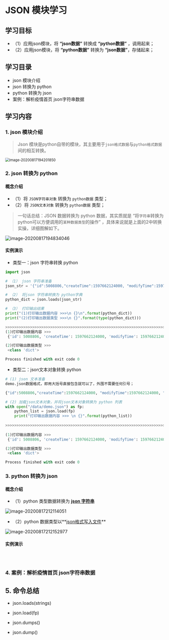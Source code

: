 # JSON 模块学习

## 学习目标

- （1）应用json模块，将 **“json数据”** 转换成 **“python数据”** ，调用起来；
- （2）应用json模块，将 **“python数据”** 转换为 **“json数据”**，存储起来；



## 学习目录

- json 模块介绍
- json 转换为 python
- python 转换为 json
- 案例：解析疫情首页 json字符串数据



## 学习内容

### 1. json 模块介绍

> Json 模块是python自带的模块，其主要用于`json格式数据`与`python格式数据`间的相互转换。

<img src="C:\Users\myles\AppData\Roaming\Typora\typora-user-images\image-20200817194201850.png" alt="image-20200817194201850" style="zoom:80%;" />

### 2. json 转换为 python

#### 概念介绍

- （1）将 `JSON字符串对象` 转换为 `python数据` 类型；
- （2）将 `JSON文本对象` 转换为 `python数据` 类型；

> 一句话总结：JSON 数据转换为 python 数据，其实质就是 “将`字符串`转换为python可以方便调用的`某种数据类型`的操作” ，具体来说就是上面的2中转换实操，详细图解如下。

![image-20200817194834046](C:\Users\myles\AppData\Roaming\Typora\typora-user-images\image-20200817194834046.png)

#### 实例演示

- 类型一：json 字符串转换 python

```python
import json

# （1） json 字符串准备
json_str = '{"id":5008806,"createTime":1597662124000, "modifyTime":1597662124000, "tags":"0","countryType":2,"continents":"北美洲","provinceId":"8","provinceName":"美国"}'

# （2） 将json 字符串转换为 python字典
python_dict = json.loads(json_str)

# （3） 打印输出结果
print("(1)打印输出数据内容 >>>\n {}\n".format(python_dict))
print("(2)打印输出数据类型 >>>\n {}".format(type(python_dict)))

>>>>>>>>>>>>>>>>>>>>>>>>>>>>>>>>>>>>>>>>>>>>>>>>>>>>>>>>>>>>>>>>>>>>>>>>>>>>>>>>>>>>>>>>
(1)打印输出数据内容 >>>
 {'id': 5008806, 'createTime': 1597662124000, 'modifyTime': 1597662124000, 'tags': '0', 'countryType': 2, 'continents': '北美洲', 'provinceId': '8', 'provinceName': '美国'}

(2)打印输出数据类型 >>>
 <class 'dict'>

Process finished with exit code 0

```



- 类型二：json文本对象转换 python 

```python
# (1) json 文本准备
demo.json数据格式，即用大括号直接包含就可以了，外围不需要任何引号；

{"id":5008806,"createTime":1597662124000, "modifyTime":1597662124000, "tags":"0","countryType":2,"continents":"北美洲","provinceId":"8","provinceName":"美国"}

# (2) 加载json文本对象，并将json文本对象转换为 python 列表
with open("/data/demo.json") as fp:
    python_list = json.load(fp)
    print("打印输出数据内容 >>> \n {}".format(python_list))
    
>>>>>>>>>>>>>>>>>>>>>>>>>>>>>>>>>>>>>>>>>>>>>>>>>>>>>>>>>>>>>>>>>>>>>>>>>>>>>>>>>>>>>
    
(1)打印输出数据内容 >>>
 {'id': 5008806, 'createTime': 1597662124000, 'modifyTime': 1597662124000, 'tags': '0', 'countryType': 2, 'continents': '北美洲', 'provinceId': '8', 'provinceName': '美国'}

(2)打印输出数据类型 >>>
 <class 'dict'>

Process finished with exit code 0
```







### 3. python 转换为 json

#### 概念介绍

- （1）python 类型数据转换为 **<u>json 字符串</u>**

![image-20200817212114051](C:\Users\myles\AppData\Roaming\Typora\typora-user-images\image-20200817212114051.png)

- （2）python 数据类型以**<u>json格式写入文件</u>**

![image-20200817212152977](C:\Users\myles\AppData\Roaming\Typora\typora-user-images\image-20200817212152977.png)

#### 实例演示

```python




```







### 4. 案例：解析疫情首页 json字符串数据



## 5. 命令总结

- json.loads(strings)

- json.load(fp)

- json.dumps()

- json.dump()